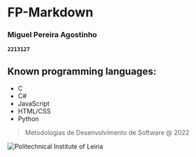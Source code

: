 # FP-Markdown

### Miguel Pereira Agostinho
**`2213127`**
## Known programming languages:
   * C
   * C#
   * JavaScript
   * HTML/CSS
   * Python

> Metodologias de Desenvolvimento de Software @ 2022

![Politechnical Institute of Leiria](https://www.ipleiria.pt/wp-content/themes/ipleiria/img/logo_ipl_header.png)